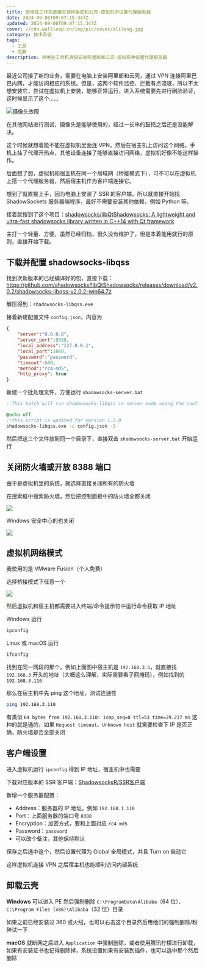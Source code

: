 ```yaml
---
title: 拒绝在工作机直接安装阿里郎和云壳-虚拟机中设置代理服务器
date: 2024-09-06T09:07:15.347Z
updated: 2024-09-06T09:07:15.347Z
cover: //cdn.wallleap.cn/img/pic/cover/alilang.jpg
category: 技术杂谈
tags:
  - 工具
  - 电脑
description: 拒绝在工作机直接安装阿里郎和云壳-虚拟机中设置代理服务器
---
```


最近公司接了新的业务，需要在电脑上安装阿里郎和云壳，通过 VPN 连接阿里巴巴内网，才能访问相应的系统。但是，这两个软件监控、拦截有点流氓，所以不太想安装它，尝试在虚拟机上安装，能够正常运行，进入系统需要先进行刷脸验证，这时候显示了这个……

![摄像头故障](https://cdn.wallleap.cn/img/pic/illustration/202409061722099.png)

在其他网站进行测试，摄像头是能够使用的，经过一长串的鼓捣之后还是没能解决。

这个时候就想着能不能在虚拟机里面连 VPN，然后在宿主机上访问这个网络。手机上挂了代理开热点，其他设备连接了能够直接访问网络，虚拟机好像不能这样操作。

后面想了想，虚拟机和宿主机在同一个局域网（桥接模式下），可不可以在虚拟机上搭一个代理服务器，然后宿主机作为客户端连接它。

想到了就直接上手，因为电脑上安装了 SSR 的客户端，所以就直接开始找 ShadowSockets 服务器端程序，最好不需要安装其他依赖，例如 Python 等。

接着就搜到了这个项目：[shadowsocks/libQtShadowsocks: A lightweight and ultra-fast shadowsocks library written in C++14 with Qt framework](https://github.com/shadowsocks/libQtShadowsocks)

主打一个轻量、方便，虽然已经归档，很久没有维护了，但是本着能用就行的原则，直接开始下载。

## 下载并配置 shadowsocks-libqss

找到次新版本的已经编译好的包，直接下载：https://github.com/shadowsocks/libQtShadowsocks/releases/download/v2.0.2/shadowsocks-libqss-v2.0.2-win64.7z

解压得到：`shadowsocks-libqss.exe`

接着新建配置文件 `config.json`，内容为

```json
{
    "server":"0.0.0.0",
    "server_port":8388,
    "local_address":"127.0.0.1",
    "local_port":1080,
    "password":"password",
    "timeout":600,
    "method":"rc4-md5",
    "http_proxy": true
}
```

新建一个批处理文件，方便运行 `shadowsocks-server.bat`

```bat
::This batch will run shadowsocks-libqss in server mode using the config.json file in current folder as the configuration

@echo off
::this script is updated for version 1.7.0
shadowsocks-libqss.exe -c config.json -S
```

然后把这三个文件放到同一个目录下，直接双击 `shadowsocks-server.bat` 开始运行

## 关闭防火墙或开放 8388 端口

由于是虚拟机里的系统，就选择直接关闭所有的防火墙

在搜索框中搜索防火墙，然后把控制面板中的防火墙全都关闭

![](https://cdn.wallleap.cn/img/pic/illustration/202409061745560.png)

Windows 安全中心的也关闭

![](https://cdn.wallleap.cn/img/pic/illustration/202409061744345.png)

## 虚拟机网络模式

我使用的是 VMware Fusion（个人免费）

选择桥接模式下任意一个

![](https://cdn.wallleap.cn/img/pic/illustration/202409061750498.png)

然后虚拟机和宿主机都需要进入终端/命令提示符中运行命令获取 IP 地址

Windows 运行

```sh
ipconfig
```

Linux 或 macOS 运行

```sh
ifconfig
```

找到在同一网段的那个，例如上面图中宿主机是 `192.168.3.5`，就直接找 `192.168.3` 开头的地址（大概这么理解，实际需要看子网掩码），例如找到的 `192.168.3.110`

那么在宿主机中先 ping 这个地址，测试连通性

```sh
ping 192.168.3.110
```

有类似 `64 bytes from 192.168.3.110: icmp_seq=0 ttl=53 time=29.237 ms` 这种的就是通的，如果 `Request timeout`、`Unknown host` 就需要检查下 IP 是否正确，防火墙是否全部关闭

## 客户端设置

进入虚拟机运行 `ipconfig` 得到 IP 地址，宿主机中也需要

下载对应版本的 SSR 客户端：[ShadowsocksR/SSR客户端](https://itlanyan.com/shadowsockr-shadowsocksr-shadowsocksrr-clients/)

新增一个服务器配置：

- Address：服务器的 IP 地址，例如 `192.168.1.110`
- Port：上面服务器的端口号 `8388`
- Encryption：加密方式，要和上面对应 `rc4-md5`
- Password：`password`
- 可以改个备注，其他保持默认

保存之后选中这个，然后设置代理为 Global 全局模式，并且 Turn on 启动它

这样虚拟机连接 VPN 之后宿主机也能顺利访问内部系统

## 卸载云壳

**Windows** 可以进入 PE 然后强制删除 `C:\ProgramData\Alibaba`（64 位）、`C:\Program Files (x86)\Alibaba`（32 位）目录

如果之前已经安装过 360 或火绒，也可以右击这个目录然后用他们的强制删除/粉碎试一下

**macOS** 就断网之后进入 `Application` 中强制删除，或者使用腾讯柠檬进行卸载，如果有安装证书也记得删除掉，系统设置如果有安装到插件，也可以选中那个然后删除


